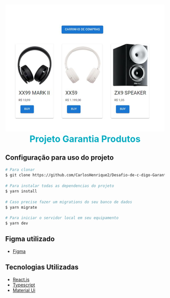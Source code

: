 <h1 align="center" style="color:#00ACC1">
    <img src="https://github.com/CarlosHenrique2/Desafio-de-c-digo-Garantia-estendida/blob/main/public/assets/Garantia.JPG"/>
    <br>
    Projeto Garantia Produtos
</h1>

## Configuração para uso do projeto

```bash
# Para clonar
$ git clone https://github.com/CarlosHenrique2/Desafio-de-c-digo-Garantia-estendida.git

# Para instalar todas as dependencias do projeto
$ yarn install

# Caso precise fazer um migrations do seu banco de dados
$ yarn migrate

# Para iniciar o servidor local em seu equipamento
$ yarn dev
```

## Figma utilizado

- [Figma](https://www.figma.com/file/a4MKNOOTcpqqO3ma1khRGr/Untitled?node-id=0%3A1&t=AWH00doNee5fWnBU-1)

## Tecnologias Utilizadas

- [React.js](https://pt-br.reactjs.org/)
- [Typescript](https://www.typescriptlang.org/pt/docs/handbook/jsx.html)
- [Material Ui](https://mui.com/material-ui/react-slider/)
